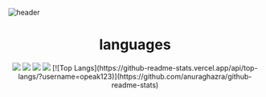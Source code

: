 ![header](https://capsule-render.vercel.app/api?type=rect&color=000000&height=200&section=header&fontColor=aaaaaa&animation=twinkling&text=good%20day!&fontSize=70)
<div align=center><h1> languages </h1>
  
<div align=center> 
<img src="https://img.shields.io/badge/C-000000?style=for-the-badge&logo=C&logoColor=white">
<img src="https://img.shields.io/badge/c++-000000?style=for-the-badge&logo=c%2B%2B&logoColor=white">
<img src="https://img.shields.io/badge/C Sharp-000000?style=for-the-badge&logo=CSharp&logoColor=white">
<img src="https://img.shields.io/badge/github-000000?style=for-the-badge&logo=github&logoColor=white">
<img src="https://img.shields.io/badge/unity-000000?style=for-the-badge&logo=unity&logoColor=white"/>
[![Top Langs](https://github-readme-stats.vercel.app/api/top-langs/?username=opeak123)](https://github.com/anuraghazra/github-readme-stats)
<br>
</div>
